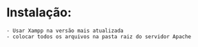 # Instalação:
```
- Usar Xampp na versão mais atualizada
- colocar todos os arquivos na pasta raiz do servidor Apache
```